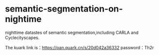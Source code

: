 # semantic-segmentation-on-nightime
nighttime  datastes of semantic segmentation,including CARLA and Cyclecityscapes.

The  kuark link  is：https://pan.quark.cn/s/20d042a36332
password：Th2r


